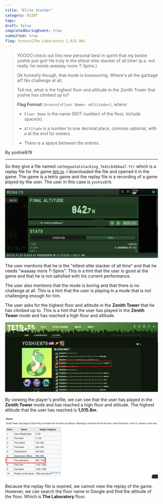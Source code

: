 ```yaml
---
title: "Elite Stacker"
category: OSINT
tags: 
draft: false
completedDuringEvent: true
submitted: true
flag: bronco{The Laboratory 1,015.8m}
---
```

> YOOOO check out this new personal best in sprint that my bestie yoshie just got! He truly is the elitest elite stacker of all time! (p.s. not really. he needs *waaaay* more T-Spins.)
>
> Ok honestly though, that mode is boooooring. Where's all the garbage at? No challenge at all.
>
> Tell me, what is the highest floor and altitude in the Zenith Tower that yoshie has climbed up to?
>
> **Flag Format:** `bronco{<Floor Name> <Altitude>}`, where:
>
> - `Floor Name` is the name (NOT number) of the floor. Include space(s).
>
> - `Altitude` is a number to one decimal place, commas optional, with `m` at the end for meters.
>
> - There is a space between the entries.

By yoshie878

---

So they give a file named `imthegoatatstacking_7e41cb366aa7.ttr` which is a replay file for the game [tetr.io](https://tetr.io/). I downloaded the file and opened it in the game. The game is a tetris game and the replay file is a recording of a game played by the user. The user in this case is `yoshie878`.

![alt text](image.png)

The user mentions that he is the "elitest elite stacker of all time" and that he needs "waaaay more T-Spins". This is a hint that the user is good at the game and that he is not satisfied with his current performance.

The user also mentions that the mode is boring and that there is no challenge at all. This is a hint that the user is playing in a mode that is not challenging enough for him.

The user asks for the highest floor and altitude in the **Zenith Tower** that he has climbed up to. This is a hint that the user has played in the **Zenith Tower** mode and has reached a high floor and altitude.

![alt text](image-1.png)

By viewing the player's profile, we can see that the user has played in the **Zenith Tower** mode and has reached a high floor and altitude. The highest altitude that the user has reached is **1,015.8m**.

![alt text](image-2.png)

Because the replay file is expired, we cannot view the replay of the game. However, we can search the floor name in Google and find the altitude of the floor. Which is **The Laboratory** floor.
